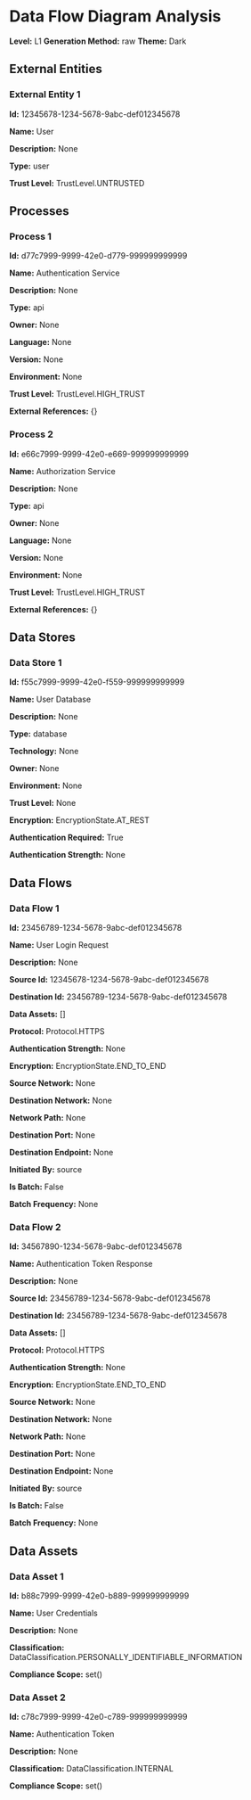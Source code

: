 # Data Flow Diagram Analysis

**Level:** L1
**Generation Method:** raw
**Theme:** Dark

## External Entities

### External Entity 1

**Id:** 12345678-1234-5678-9abc-def012345678

**Name:** User

**Description:** None

**Type:** user

**Trust Level:** TrustLevel.UNTRUSTED

## Processes

### Process 1

**Id:** d77c7999-9999-42e0-d779-999999999999

**Name:** Authentication Service

**Description:** None

**Type:** api

**Owner:** None

**Language:** None

**Version:** None

**Environment:** None

**Trust Level:** TrustLevel.HIGH_TRUST

**External References:** {}

### Process 2

**Id:** e66c7999-9999-42e0-e669-999999999999

**Name:** Authorization Service

**Description:** None

**Type:** api

**Owner:** None

**Language:** None

**Version:** None

**Environment:** None

**Trust Level:** TrustLevel.HIGH_TRUST

**External References:** {}

## Data Stores

### Data Store 1

**Id:** f55c7999-9999-42e0-f559-999999999999

**Name:** User Database

**Description:** None

**Type:** database

**Technology:** None

**Owner:** None

**Environment:** None

**Trust Level:** None

**Encryption:** EncryptionState.AT_REST

**Authentication Required:** True

**Authentication Strength:** None

## Data Flows

### Data Flow 1

**Id:** 23456789-1234-5678-9abc-def012345678

**Name:** User Login Request

**Description:** None

**Source Id:** 12345678-1234-5678-9abc-def012345678

**Destination Id:** 23456789-1234-5678-9abc-def012345678

**Data Assets:** []

**Protocol:** Protocol.HTTPS

**Authentication Strength:** None

**Encryption:** EncryptionState.END_TO_END

**Source Network:** None

**Destination Network:** None

**Network Path:** None

**Destination Port:** None

**Destination Endpoint:** None

**Initiated By:** source

**Is Batch:** False

**Batch Frequency:** None

### Data Flow 2

**Id:** 34567890-1234-5678-9abc-def012345678

**Name:** Authentication Token Response

**Description:** None

**Source Id:** 23456789-1234-5678-9abc-def012345678

**Destination Id:** 23456789-1234-5678-9abc-def012345678

**Data Assets:** []

**Protocol:** Protocol.HTTPS

**Authentication Strength:** None

**Encryption:** EncryptionState.END_TO_END

**Source Network:** None

**Destination Network:** None

**Network Path:** None

**Destination Port:** None

**Destination Endpoint:** None

**Initiated By:** source

**Is Batch:** False

**Batch Frequency:** None

## Data Assets

### Data Asset 1

**Id:** b88c7999-9999-42e0-b889-999999999999

**Name:** User Credentials

**Description:** None

**Classification:** DataClassification.PERSONALLY_IDENTIFIABLE_INFORMATION

**Compliance Scope:** set()

### Data Asset 2

**Id:** c78c7999-9999-42e0-c789-999999999999

**Name:** Authentication Token

**Description:** None

**Classification:** DataClassification.INTERNAL

**Compliance Scope:** set()

